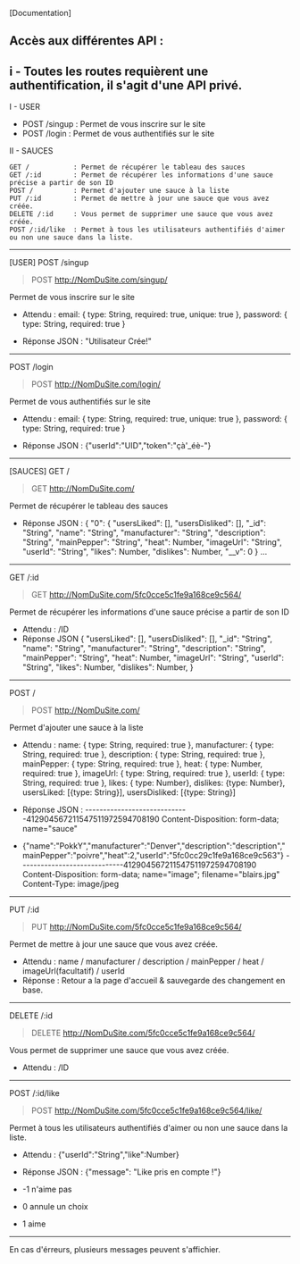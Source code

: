 [Documentation]

Accès aux différentes API :
---------------------------
i - Toutes les routes requièrent une authentification, il s'agit d'une API privé.
---------------------------
I - USER

-	POST /singup 	: Permet de vous inscrire sur le site
-	POST /login 	: Permet de vous authentifiés sur le site

II - SAUCES

	GET /			: Permet de récupérer le tableau des sauces
	GET /:id		: Permet de récupérer les informations d'une sauce précise a partir de son ID
	POST /			: Permet d'ajouter une sauce à la liste
	PUT /:id 		: Permet de mettre à jour une sauce que vous avez créée.
	DELETE /:id 	: Vous permet de supprimer une sauce que vous avez créée.
	POST /:id/like 	: Permet à tous les utilisateurs authentifiés d'aimer ou non une sauce dans la liste.
---------------------------

[USER]
POST /singup
> POST http://NomDuSite.com/singup/

Permet de vous inscrire sur le site
- Attendu : 
	email: { type: String, required: true, unique: true },
 	password: { type: String, required: true }

- Réponse JSON : "Utilisateur Crée!"
---------------------------

POST /login
> POST http://NomDuSite.com/login/

Permet de vous authentifiés sur le site
- Attendu : 
	email: { type: String, required: true, unique: true },
 	password: { type: String, required: true }

- Réponse JSON : {"userId":"UID","token":"çà'_éè-"}
---------------------------

[SAUCES]
GET /
> GET http://NomDuSite.com/

Permet de récupérer le tableau des sauces
- Réponse JSON : {
	"0": {
		"usersLiked": [],
		"usersDisliked": [],
		"_id": "String",
		"name": "String",
		"manufacturer": "String",
		"description": "String",
		"mainPepper": "String",
		"heat": Number,
		"imageUrl": "String",
		"userId": "String",
		"likes": Number,
		"dislikes": Number,
		"__v": 0
	} ...
---------------------------

GET /:id
> GET http://NomDuSite.com/5fc0cce5c1fe9a168ce9c564/

Permet de récupérer les informations d'une sauce précise a partir de son ID
- Attendu : /ID
- Réponse JSON {
	"usersLiked": [],
	"usersDisliked": [],
	"_id": "String",
	"name": "String",
	"manufacturer": "String",
	"description": "String",
	"mainPepper": "String",
	"heat": Number,
	"imageUrl": "String",
	"userId": "String",
	"likes": Number,
	"dislikes": Number,
}
---------------------------

POST /
> POST http://NomDuSite.com/

Permet d'ajouter une sauce à la liste
- Attendu : 
	name: { type: String, required: true },
	manufacturer: { type: String, required: true },
	description: { type: String, required: true },
	mainPepper: { type: String, required: true },
	heat: { type: Number, required: true },
	imageUrl: { type: String, required: true },
	userId: { type: String, required: true },
	likes: { type: Number},
	dislikes: {type: Number},
	usersLiked: [{type: String}],
	usersDisliked: [{type: String}]

- Réponse JSON :
-----------------------------412904567211547511972594708190
Content-Disposition: form-data; name="sauce"

- {"name":"PokkY","manufacturer":"Denver","description":"description","mainPepper":"poivre","heat":2,"userId":"5fc0cc29c1fe9a168ce9c563"}
-----------------------------412904567211547511972594708190
Content-Disposition: form-data; name="image"; filename="blairs.jpg"
Content-Type: image/jpeg
---------------------------

PUT /:id
> PUT http://NomDuSite.com/5fc0cce5c1fe9a168ce9c564/

Permet de mettre à jour une sauce que vous avez créée.
- Attendu : name / manufacturer / description / mainPepper / heat / imageUrl(facultatif) / userId
- Réponse : Retour a la page d'accueil & sauvegarde des changement en base.
---------------------------

DELETE /:id
> DELETE http://NomDuSite.com/5fc0cce5c1fe9a168ce9c564/

Vous permet de supprimer une sauce que vous avez créée.
- Attendu : /ID
---------------------------

POST /:id/like
> POST http://NomDuSite.com/5fc0cce5c1fe9a168ce9c564/like/

Permet à tous les utilisateurs authentifiés d'aimer ou non une sauce dans la liste.
- Attendu : {"userId":"String","like":Number}
- Réponse JSON : {"message": "Like pris en compte !"}

- -1 n'aime pas
- 0 annule un choix
- 1 aime

---------------------------
En cas d'érreurs, plusieurs messages peuvent s'affichier.